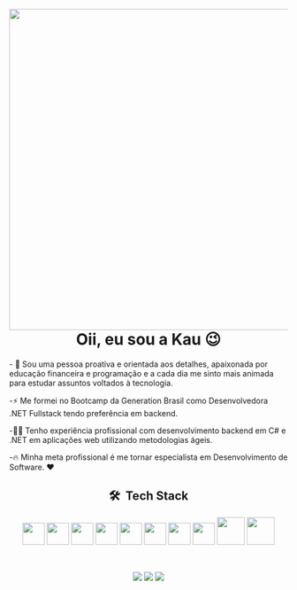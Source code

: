 <a href="//www.linkedin.com/in/kauane-farias/" target="_blank"><img align="right" height="580em" src="https://raw.githubusercontent.com/gist/kaufariax/1cd47183518dc32f0a3c23c911a585d0/raw/23d8e6b2067fec0fcd57d289078c72c3219acc67/githubcard.svg"/></a>

<div align="left">
<h1 align="center">Oii, eu sou a Kau 😉 </h1>

<div align="left">
<p>- 🌱 Sou uma pessoa proativa e orientada aos detalhes, apaixonada por educação financeira e programação e a cada dia me sinto mais animada para estudar assuntos voltados à tecnologia. </p>
 <p>-⚡ Me formei no Bootcamp da Generation Brasil como Desenvolvedora .NET Fullstack tendo preferência em backend.</p>
 <p> -👨‍💻 Tenho experiência profissional com desenvolvimento backend em C# e .NET em aplicações web utilizando metodologias ágeis.</p>
 <p> -🔥  Minha meta profissional é me tornar especialista em Desenvolvimento de Software. ❤</p>
</div>
  
<div style="display: inline_block" align="center">
  
  ## 🛠 &nbsp;Tech Stack
    
<img src="https://cdn.jsdelivr.net/gh/devicons/devicon/icons/csharp/csharp-original.svg" width=40px/>
<img src="https://cdn.jsdelivr.net/gh/devicons/devicon/icons/dotnetcore/dotnetcore-original.svg" width=40px/>
<img src="https://cdn.jsdelivr.net/gh/devicons/devicon/icons/microsoftsqlserver/microsoftsqlserver-plain.svg" width=40px/>
<img src="https://cdn.jsdelivr.net/gh/devicons/devicon/icons/postgresql/postgresql-original.svg" width=40px/>
<img src="https://cdn.jsdelivr.net/gh/devicons/devicon/icons/visualstudio/visualstudio-plain.svg" width=40px/>
<img src="https://cdn.jsdelivr.net/gh/devicons/devicon/icons/vscode/vscode-original.svg" width=40px/>
<img src="https://cdn.jsdelivr.net/gh/devicons/devicon/icons/git/git-original.svg" width=40px/>
<img src="https://cdn.jsdelivr.net/gh/devicons/devicon/icons/bitbucket/bitbucket-original-wordmark.svg" width=40px/>
<img src="https://cdn.jsdelivr.net/gh/devicons/devicon/icons/docker/docker-original.svg" width=50px/>
<img src="https://cdn.jsdelivr.net/gh/devicons/devicon/icons/amazonwebservices/amazonwebservices-original-wordmark.svg" width=50px/>

</div>

  <div align="center">
  <br>
  
  ##
   
  <a href="https://instagram.com/kaufariax" target="_blank"><img src="https://img.shields.io/badge/-Instagram-%23E4405F?style=for-the-badge&logo=instagram&logoColor=white" target="_blank"></a>
  <a href="https://api.whatsapp.com/send?phone=5511980844655&text=Ol%C3%A1!%20" target="_blank" alt="WhatsApp">
  <img src="https://img.shields.io/badge/WhatsApp-25D366?style=for-the-badge&logo=whatsapp&logoColor=white" target="_blank"/></a>
  <a href="https://www.linkedin.com/in/kauane-farias/" target="_blank"><img src="https://img.shields.io/badge/-LinkedIn-%230077B5?style=for-the-badge&logo=linkedin&logoColor=white" target="_blank"></a>
    
 
  </div>
  </div>
    
    
    
